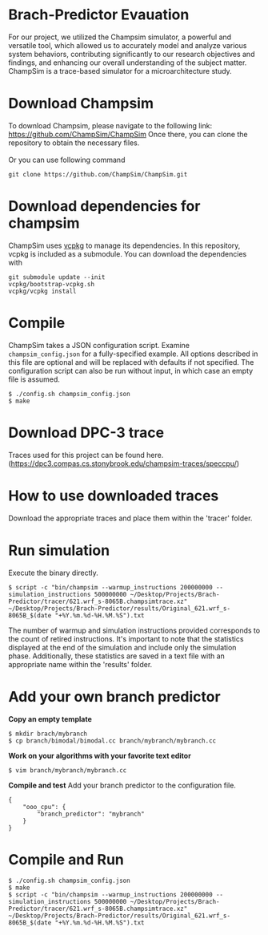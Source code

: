 # Brach-Predictor Evauation

For our project, we utilized the Champsim simulator, a powerful and versatile tool, which allowed us to accurately model and analyze various system behaviors, contributing significantly to our research objectives and findings, and enhancing our overall understanding of the subject matter.
ChampSim is a trace-based simulator for a microarchitecture study.

# Download Champsim
To download Champsim, please navigate to the following link: https://github.com/ChampSim/ChampSim
Once there, you can clone the repository to obtain the necessary files.<br><br>
Or you can use following command
```
git clone https://github.com/ChampSim/ChampSim.git
```
# Download dependencies for champsim

ChampSim uses [vcpkg](https://vcpkg.io) to manage its dependencies. In this repository, vcpkg is included as a submodule. You can download the dependencies with
```
git submodule update --init
vcpkg/bootstrap-vcpkg.sh
vcpkg/vcpkg install
```

# Compile

ChampSim takes a JSON configuration script. Examine `champsim_config.json` for a fully-specified example. All options described in this file are optional and will be replaced with defaults if not specified. The configuration script can also be run without input, in which case an empty file is assumed.
```
$ ./config.sh champsim_config.json
$ make
```

# Download DPC-3 trace

Traces used for this project can be found here. (https://dpc3.compas.cs.stonybrook.edu/champsim-traces/speccpu/)

# How to use downloaded traces

Download the appropriate traces and place them within the 'tracer' folder.

# Run simulation

Execute the binary directly.
```
$ script -c "bin/champsim --warmup_instructions 200000000 --simulation_instructions 500000000 ~/Desktop/Projects/Brach-Predictor/tracer/621.wrf_s-8065B.champsimtrace.xz" ~/Desktop/Projects/Brach-Predictor/results/Original_621.wrf_s-8065B_$(date "+%Y.%m.%d-%H.%M.%S").txt

```

The number of warmup and simulation instructions provided corresponds to the count of retired instructions. It's important to note that the statistics displayed at the end of the simulation and include only the simulation phase. Additionally, these statistics are saved in a text file with an appropriate name within the 'results' folder.

# Add your own branch predictor
**Copy an empty template**
```
$ mkdir brach/mybranch
$ cp branch/bimodal/bimodal.cc branch/mybranch/mybranch.cc
```

**Work on your algorithms with your favorite text editor**
```
$ vim branch/mybranch/mybranch.cc
```

**Compile and test**
Add your branch predictor to the configuration file.
```
{
    "ooo_cpu": {
        "branch_predictor": "mybranch"
    }
}
```
# Compile and Run

```
$ ./config.sh champsim_config.json
$ make
$ script -c "bin/champsim --warmup_instructions 200000000 --simulation_instructions 500000000 ~/Desktop/Projects/Brach-Predictor/tracer/621.wrf_s-8065B.champsimtrace.xz" ~/Desktop/Projects/Brach-Predictor/results/Original_621.wrf_s-8065B_$(date "+%Y.%m.%d-%H.%M.%S").txt
```
